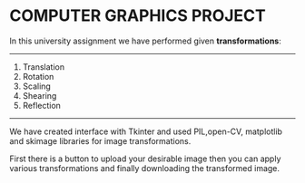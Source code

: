 # COMPUTER GRAPHICS PROJECT
In this university assignment we have performed given **transformations**:
___
1. Translation
2. Rotation
3. Scaling
4. Shearing
5. Reflection
___
We have created interface with Tkinter and used PIL,open-CV, matplotlib and skimage libraries for image transformations.

First there is a button to upload your desirable image then you can apply various transformations and finally downloading the transformed image.